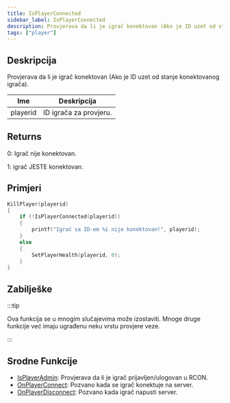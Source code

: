 ```yaml
---
title: IsPlayerConnected
sidebar_label: IsPlayerConnected
description: Provjerava da li je igrač konektovan (Ako je ID uzet od stanje konektovanog igrača).
tags: ["player"]
---
```


## Deskripcija

Provjerava da li je igrač konektovan (Ako je ID uzet od stanje konektovanog igrača).

| Ime      | Deskripcija            |
| -------- | ---------------------- |
| playerid | ID igrača za provjeru. |

## Returns

0: Igrač nije konektovan.

1: igrač JESTE konektovan.

## Primjeri

```c
KillPlayer(playerid)
{
    if (!IsPlayerConnected(playerid))
    {
        printf("Igrač sa ID-em %i nije konektovan!", playerid);
    }
    else
    {
        SetPlayerHealth(playerid, 0);
    }
}
```

## Zabilješke

:::tip

Ova funkcija se u mnogim slučajevima može izostaviti. Mnoge druge funkcije već imaju ugrađenu neku vrstu provjere veze.

:::

## Srodne Funkcije

- [IsPlayerAdmin](IsPlayerAdmin): Provjerava da li je igrač prijavljen/ulogovan u RCON.
- [OnPlayerConnect](../callbacks/OnPlayerConnect): Pozvano kada se igrač konektuje na server.
- [OnPlayerDisconnect](../callbacks/OnPlayerDisconnect): Pozvano kada igrač napusti server.
